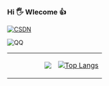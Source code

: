 ### Hi 🖐 Wlecome 👍

<!--
**ZhiliangMa/ZhiliangMa** is a ✨ _special_ ✨ repository because its `README.md` (this file) appears on your GitHub profile.

Here are some ideas to get you started:

- 🔭 I’m currently working on ...
- 🌱 I’m currently learning ...
- 👯 I’m looking to collaborate on ...
- 🤔 I’m looking for help with ...
- 💬 Ask me about ...
- 📫 How to reach me: ...
- 😄 Pronouns: ...
- ⚡ Fun fact: ...
-->

<!--
[![CSDN](https://img.shields.io/badge/Blog-CSDN-red)](https://blog.csdn.net/mark_md/category_10794878.html)

[![Anurag's GitHub stats](https://github-readme-stats.vercel.app/api?username=ZhiliangMa)](https://github.com/anuraghazra/github-readme-stats)

[![Top Langs](https://github-readme-stats.vercel.app/api/top-langs/?username=ZhiliangMa&count_private=true&include_all_commits=true&hide_border=true&layout=compact)](http://apex.linn.top/)
-->


[![CSDN](https://img.shields.io/badge/Blog-CSDN-red)](https://blog.csdn.net/mark_md/category_10794878.html)

![QQ](https://img.shields.io/badge/QQ-1451744812-blue)

<table>
<tr>
<td style = "width: 50%;">
<img align="right" src="https://github-readme-stats.vercel.app/api?username=ZhiliangMa&show_icons=true&icon_color=CE1D2D&text_color=718096&bg_color=ffffff&hide_title=true" />  

</td>
<td style = "width: 50%;">

[![Top Langs](https://github-readme-stats.vercel.app/api/top-langs/?username=ZhiliangMa&count_private=true&include_all_commits=true&hide_border=true&layout=compact)](http://apex.linn.top/)

</td>

</table>
